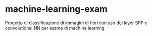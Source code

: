 # machine-learning-exam
Progetto di classificazione di immagini di fiori con uso del layer SPP e convolutional NN per esame di machine learning
